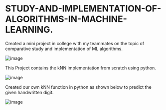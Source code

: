 # STUDY-AND-IMPLEMENTATION-OF-ALGORITHMS-IN-MACHINE-LEARNING.
Created a mini project in college with my teammates on the topic of comparative study and implementation of ML algorithms.

![image](https://user-images.githubusercontent.com/59397280/123681154-132ed700-d867-11eb-801c-9e6a2b5fa1de.png)

This Project contains the kNN implementation from scratch using python.

![image](https://user-images.githubusercontent.com/59397280/123681228-2fcb0f00-d867-11eb-9c15-1be0799e953c.png)

Created our own kNN function in python as shown below to predict the given handwritten digit.

![image](https://user-images.githubusercontent.com/59397280/120879096-aa916900-c5de-11eb-983c-2cfde553a737.png)
